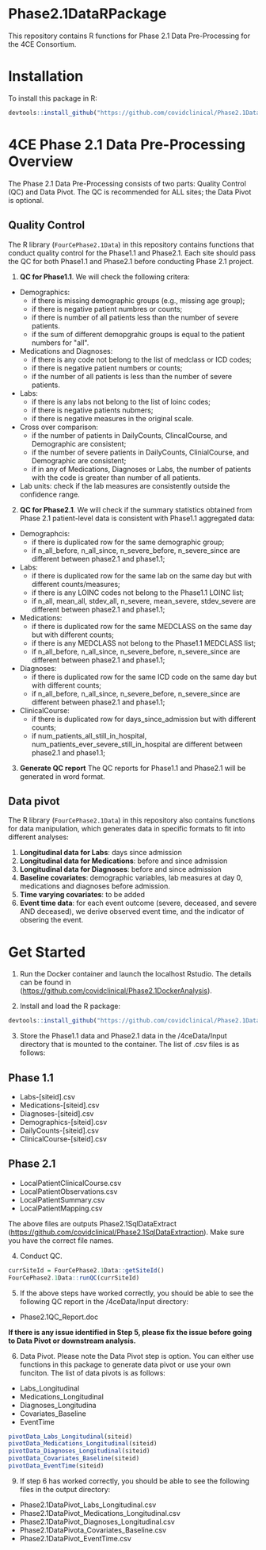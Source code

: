 # Phase2.1DataRPackage
This repository contains R functions for Phase 2.1 Data Pre-Processing for the 4CE Consortium.

# Installation

To install this package in R:

``` R
devtools::install_github("https://github.com/covidclinical/Phase2.1DataRPackage", subdir="FourCePhase2.1Data", upgrade=FALSE)
```

# 4CE Phase 2.1 Data Pre-Processing Overview

The Phase 2.1 Data Pre-Processing consists of two parts: Quality Control (QC) and Data Pivot. The QC is recommended for ALL sites; the Data Pivot is optional. 


## Quality Control 

The R library (`FourCePhase2.1Data`) in this repository contains functions that conduct quality control for the Phase1.1 and Phase2.1. Each site should pass the QC for both Phase1.1 and Phase2.1 before conducting Phase 2.1 project. 

1. **QC for Phase1.1**. We will check the following critera: 
+ Demographics:  
  + if there is missing demographic groups (e.g., missing age group); 
  + if there is negative patient numbres or counts; 
  + if there is number of all patients less than the number of severe patients. 
  + if the sum of different demopgrahic groups is equal to the patient numbers for "all". 
+ Medications and Diagnoses:
  + if there is any code not belong to the list of medclass or ICD codes; 
  + if there is negative patient numbers or counts; 
  + if the number of all patients is less than the number of severe patients.
+ Labs: 
  + if there is any labs not belong to the list of loinc codes;
  + if there is negative patients nubmers; 
  + if there is negative measures in the original scale.
+ Cross over comparison: 
  + if the number of patients in DailyCounts, ClincalCourse, and Demographic are consistent; 
  + if the number of severe patients in DailyCounts, ClinialCourse, and Demographic are consistent;
  + if in any of Medications, Diagnoses or Labs, the number of patients with the code is greater than number of all patients. 
+ Lab units: check if the lab measures are consistently outside the confidence range.

2. **QC for Phase2.1**. We will check if the summary statistics obtained from Phase 2.1 patient-level data is consistent with Phase1.1 aggregated data:
+ Demographcis:
  + if there is duplicated row for the same demographic group;
  + if n_all_before, n_all_since, n_severe_before, n_severe_since are different between phase2.1 and phase1.1;
+ Labs:
  + if there is duplicated row for the same lab on the same day but with different counts/measures;
  + if there is any LOINC codes not belong to the Phase1.1 LOINC list;
  + if n_all, mean_all, stdev_all, n_severe, mean_severe, stdev_severe are different between phase2.1 and phase1.1;
+ Medications:
  + if there is duplicated row for the same MEDCLASS on the same day but with different counts;
  + if there is any MEDCLASS not belong to the Phase1.1 MEDCLASS list;
  + if n_all_before, n_all_since, n_severe_before, n_severe_since are different between phase2.1 and phase1.1;
+ Diagnoses:
  + if there is duplicated row for the same ICD code on the same day but with different counts;
  + if n_all_before, n_all_since, n_severe_before, n_severe_since are different between phase2.1 and phase1.1; 
+ ClinicalCourse:
  + if there is duplicated row for days_since_admission but with different counts;
  + if num_patients_all_still_in_hospital, num_patients_ever_severe_still_in_hospital are different between phase2.1 and phase1.1; 
  
3. **Generate QC report**
The QC reports for Phase1.1 and Phase2.1 will be generated in word format. 


## Data pivot 

The R library (`FourCePhase2.1Data`) in this repository also contains functions for data manipulation, which generates data in specific formats to fit into different analyses:  
1. **Longitudinal data for Labs**: days since admission 
2. **Longitudinal data for Medications**: before and since admission 
3. **Longitudinal data for Diagnoses**: before and since admission 
4. **Baseline covariates**: demographic variables, lab measures at day 0, medications and diagnoses before admission. 
5. **Time varying covariates**: to be added
6. **Event time data**: for each event outcome (severe, deceased, and severe AND deceased), we derive observed event time, and the indicator of obsering the event. 

# Get Started

1. Run the Docker container and launch the localhost Rstudio. The details can be found in (https://github.com/covidclinical/Phase2.1DockerAnalysis).


2. Install and load the R package:

``` R
devtools::install_github("https://github.com/covidclinical/Phase2.1DataRPackage", subdir="FourCePhase2.1Data", upgrade=FALSE)
```
3. Store the Phase1.1 data and Phase2.1 data in the /4ceData/Input directory that is mounted to the container. The list of .csv files is as follows:
## Phase 1.1
+ Labs-[siteid].csv
+ Medications-[siteid].csv
+ Diagnoses-[siteid].csv
+ Demographics-[siteid].csv
+ DailyCounts-[siteid].csv
+ ClinicalCourse-[siteid].csv
## Phase 2.1
+ LocalPatientClinicalCourse.csv
+ LocalPatientObservations.csv
+ LocalPatientSummary.csv
+ LocalPatientMapping.csv

The above files are outputs Phase2.1SqlDataExtract (https://github.com/covidclinical/Phase2.1SqlDataExtraction). Make sure you have the correct file names. 

4. Conduct QC. 
``` R
currSiteId = FourCePhase2.1Data::getSiteId()
FourCePhase2.1Data::runQC(currSiteId)
```

5. If the above steps have worked correctly, you should be able to see the following QC report in the /4ceData/Input directory:

+ Phase2.1QC_Report.doc

**If there is any issue identified in Step 5, please fix the issue before going to Data Pivot or downstream analysis.**

6. Data Pivot. Please note the Data Pivot step is option. You can either use functions in this package to generate data pivot or use your own funciton. The list of data pivots is as follows:

+ Labs_Longitudinal
+ Medications_Longitudinal
+ Diagnoses_Longitudina
+ Covariates_Baseline
+ EventTime

``` R
pivotData_Labs_Longitudinal(siteid)
pivotData_Medications_Longitudinal(siteid)
pivotData_Diagnoses_Longitudinal(siteid)
pivotData_Covariates_Baseline(siteid)
pivotData_EventTime(siteid)

```

9. If step 6 has worked correctly, you should be able to see the following files in the output directory:

+ Phase2.1DataPivot_Labs_Longitudinal.csv
+ Phase2.1DataPivot_Medications_Longitudinal.csv
+ Phase2.1DataPivot_Diagnoses_Longitudinal.csv
+ Phase2.1DataPivota_Covariates_Baseline.csv
+ Phase2.1DataPivot_EventTime.csv




